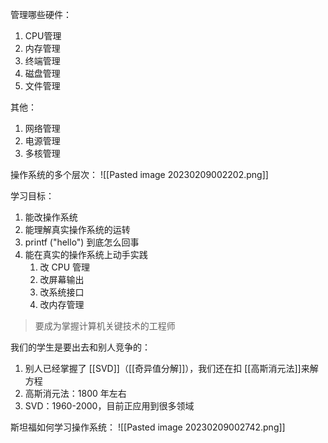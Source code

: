 
管理哪些硬件：

1. CPU管理
2. 内存管理
3. 终端管理
4. 磁盘管理
5. 文件管理

其他：
1. 网络管理
2. 电源管理
3. 多核管理


操作系统的多个层次：
![[Pasted image 20230209002202.png]]


学习目标：
1. 能改操作系统
2. 能理解真实操作系统的运转
3. printf ("hello") 到底怎么回事
4. 能在真实的操作系统上动手实践
	1. 改 CPU 管理
	2. 改屏幕输出
	3. 改系统接口
	4. 改内存管理

> 要成为掌握计算机关键技术的工程师


我们的学生是要出去和别人竞争的：
1. 别人已经掌握了 [[SVD]]（[[奇异值分解]]），我们还在扣 [[高斯消元法]]来解方程
2. 高斯消元法：1800 年左右
3. SVD：1960-2000，目前正应用到很多领域

斯坦福如何学习操作系统：
![[Pasted image 20230209002742.png]]